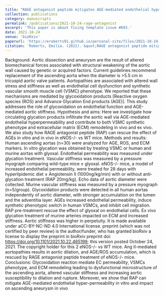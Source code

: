 ```yaml
---
title: "RAGE antagonist peptide mitigates AGE-mediated endothelial hyperpermeability and accumulation of glycoxidation products in human ascending aortas and in a murine model of aortic aneurysm"
collection: publications
category: manuscripts
permalink: /publications/2021-10-24-rage-antagonist
excerpt: 'This paper is about fixing template issue #693.'
date: 2021-10-24
venue: 'bioRxiv'
paperurl: 'https://eroberts91.github.io/personal-site/files/2021-10-24-rage-antagonist/2021-10-24-rage-antagonist.pdf'
citation: 'Roberts, Emilia. (2021). &quot;RAGE antagonist peptide mitigates AGE-mediated endothelial hyperpermeability and accumulation of glycoxidation products in human ascending aortas and in a murine model of aortic aneurysm.&quot; <i>bioRxiv</i>.'
---
```


Background: Aortic dissection and aneurysm are the result of altered biomechanical forces
associated with structural weakening of the aortic wall caused by genetic or acquired factors. Current
guidelines recommend replacement of the ascending aorta when the diameter is >5.5 cm in tricuspid
aortic valve patients. Aortopathies are associated with altered wall stress and stiffness as well as
endothelial cell dysfunction and synthetic vascular smooth muscle cell (VSMC) phenotype. We
reported that these mechanisms are mediated by glycoxidation products [Reactive oxygen species
(ROS) and Advance Glycation End products (AGE)]. This study addresses the role of glycoxidation
on endothelial function and AGE-mediated aortic stiffness.
Hypothesis and aims: Here we investigate how circulating glycation products infiltrate the aortic
wall via AGE-mediated endothelial hyperpermeability and contribute to both VSMC synthetic
phenotype and extracellular matrix (ECM) remodeling in vivo and ex vivo. We also study how
RAGE antagonist peptide (RAP) can rescue the effect of AGEs in vitro and in vivo in eNOS-/- vs WT
mice.
Methods and results: Human ascending aortas (n=30) were analyzed for AGE, ROS, and ECM
markers. In vitro glycation was obtained by treating VSMC or human and murine aortas with
glyoxal. Endothelial permeability was measured under glycation treatment. Vascular stiffness was
measured by a pressure myograph comparing wild-type mice ± glyoxal. eNOS-/- mice, a model of
increased endothelial permeability, were treated for 28 days with hyperlipidemic diet ± Angiotensin
II (1000ng/kg/min) with or without anti-glycation treatment (RAP 20mg/kg). Echo data of aortic
diameter were collected. Murine vascular stiffness was measured by a pressure myograph
(n=5/group). Glycoxidation products were detected in all human aortas independently of aortic
diameter, with stronger accumulation on the lumen and the adventitia layer. AGEs increased
endothelial permeability, induce synthetic phenotypic switch in human VSMCs, and inhibit cell
migration. RAP pre-treatment rescue the effect of glyoxal on endothelial cells. Ex vivo glycation
treatment of murine arteries impacted on ECM and increased stiffness. Aortic stiffness was higher in
perpetuity. It is made available under aCC-BY-NC-ND 4.0 International license.
preprint (which was not certified by peer review) is the author/funder, who has granted bioRxiv a license to display the preprint in
bioRxiv preprint doi: https://doi.org/10.1101/2021.10.22.465199; this version posted October 24, 2021. The copyright holder for this
2
eNOS-/- vs WT mice. Ang II-mediated aortopathies results in aortic dilation, and AGE/ROS
accumulation, which is rescued by RAGE antagonist peptide treatment of eNOS-/- mice.
Conclusions: Glycoxidation reaction mediate EC permeability, VSMCs phenotype, and ECM
remodeling leading to dysfunctional microstructure of the ascending aorta, altered vascular stiffness
and increasing aortic susceptibility to dilation and rupture. Moreover, we show that RAP can
mitigate AGE-mediated endothelial hyper-permeability in vitro and impact on ascending aneurysm
in vivo